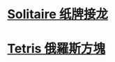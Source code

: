 <!-- # [照片](https://1drv.ms/f/s!Aufy3l-3PSKMmyGQ_BNAWNXGy2sw?e=f9LQ44) -->
# [Solitaire 纸牌接龙](https://worldofsolitaire.com/)
# [Tetris 俄羅斯方塊](https://tetrisgeek.com/)
